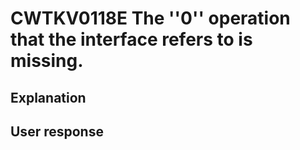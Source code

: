 # CWTKV0118E The ''0'' operation that the interface refers to is missing.

## Explanation

## User response
